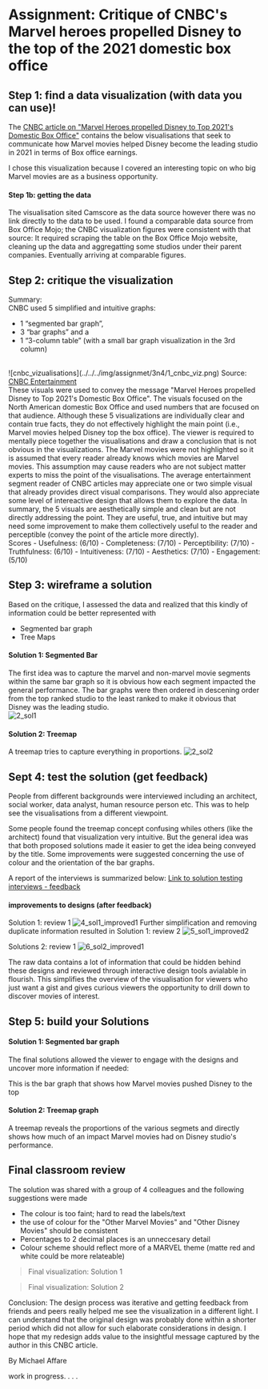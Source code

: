 # Assignment: Critique of CNBC's Marvel heroes propelled Disney to the top of the 2021 domestic box office


## Step 1: find a data visualization (with data you can use)!
The <a href="https://www.cnbc.com/2022/01/07/disney-topped-the-2021-domestic-box-office.html" target="_blank">CNBC article on "Marvel Heroes propelled Disney to Top 2021's Domestic Box Office"</a> contains the below visualisations that seek to communicate how Marvel movies helped Disney become the leading studio in 2021 in terms of Box office earnings.

I chose this visualization because I covered an interesting topic on who big Marvel movies are as a business opportunity.

#### Step 1b: getting the data
The visualisation sited Camscore as the data source however there was no link directly to the data to be used. 
I found a comparable data source from Box Office Mojo; the CNBC visualization figures were consistent with that source:
It required scraping the table on the Box Office Mojo website, cleaning up the data and aggregatting some studios under their parent companies.
Eventually arriving at comparable figures.


## Step 2: critique the visualization
Summary: <br/>
CNBC used 5 simplified and intuitive graphs:
- 1 “segmented bar graph”, 
- 3 “bar graphs” and a 
- 1 “3-column table” (with a small bar graph visualization in the 3rd column) 
<br/>
![cnbc_vizualisations](../../../img/assignmet/3n4/1_cnbc_viz.png)
Source: <a href="https://www.cnbc.com/2022/01/07/disney-topped-the-2021-domestic-box-office.html" target="_blank">CNBC Entertainment</a>
<br/>
These visuals were used to convey the message "Marvel Heroes propelled Disney to Top 2021's Domestic Box Office". 
The visuals focused on the North American domestic Box Office and used numbers that are focused on that audience.
Although these 5 visualizations are individually clear and contain true facts, they do not effectively highlight the main point (i.e., Marvel movies helped Disney top the box office). 
The viewer is required to mentally piece together the visualisations and draw a conclusion that is not obvious in the visualizations. 
The Marvel movies were not highlighted so it is assumed that every reader already knows which movies are Marvel movies. This assumption may cause readers who are not subject matter experts to miss the point of the visualisations.
The average entertainment segment reader of CNBC articles may appreciate one or two simple visual that already provides direct visual comparisons. They would also appreciate some level of intereactive design that allows them to explore the data.   
In summary, the 5 visuals are aesthetically simple and clean but are not directly addressing the point. 
They are useful, true, and intuitive but may need some improvement to make them collectively useful to the reader and perceptible (convey the point of the article more directly).
<br/>
Scores
- Usefulness: (6/10)
- Completeness: (7/10)
- Perceptibility: (7/10)
- Truthfulness: (6/10)
- Intuitiveness: (7/10)
- Aesthetics: (7/10)
- Engagement: (5/10)


## Step 3: wireframe a solution
Based on the critique, I assessed the data and realized that this kindly of information could be better represented with 
-  Segmented bar graph
-  Tree Maps

#### Solution 1: Segmented Bar
The first idea was to capture the marvel and non-marvel movie segments within the same bar graph so it is obvious how each segment impacted the general performance. 
The bar graphs were then ordered in descening order from the top ranked studio to the least ranked to make it obvious that Disney was the leading studio.<br/>
![2_sol1](../../../img/assignmet/3n4/2_sol1.png)


#### Solution 2: Treemap
A treemap tries to capture everything in proportions.
![2_sol2](../../../img/assignmet/3n4/3_sol2.png)



## Sept 4: test the solution (get feedback)
People from different backgrounds were interviewed including an architect, social worker, data analyst, human resource person etc. This was to help see the visualisations from a different viewpoint.

Some people found the treemap concept confusing whiles others (like the architect) found that visualization very intuitive. But the general idea was that both proposed solutions made it easier to get the idea being conveyed by the title. Some improvements were suggested concerning the use of colour and the orientation of the bar graphs.

A report of the interviews is summarized below:
<a href="https://docs.google.com/forms/d/19SKseS_ksZhfiW71MLcn495kR6TKzsdJsj6n60cgaVU/viewanalytics" target="_blank">Link to solution testing interviews - feedback</a>


#### improvements to designs (after feedback)
Solution 1: review 1
![4_sol1_improved1](../../../img/assignmet/3n4/4_sol1_improved1.jpg)
Further simplification and removing duplicate information resulted in 
Solution 1: review 2
![5_sol1_improved2](../../../img/assignmet/3n4/5_sol1_improved2.jpg)

Solutions 2: review 1
![6_sol2_improved1](../../../img/assignmet/3n4/6_sol2_improved1.jpg)

The raw data contains a lot of information that could be hidden behind these designs and reviewed through interactive design tools avialable in flourish. This simplifies the overview of the visualisation for viewers who just want a gist and gives curious viewers the opportunity to drill down to discover movies of interest.

## Step 5: build your Solutions

#### Solution 1: Segmented bar graph
The final solutions allowed the viewer to engage with the designs and uncover more information if needed:

This is the bar graph that shows how Marvel movies pushed Disney to the top
<div class="flourish-embed flourish-hierarchy" data-src="visualisation/11217477"><script src="https://public.flourish.studio/resources/embed.js"></script></div>

#### Solution 2: Treemap graph
A treemap reveals the proportions of the various segmets and directly shows how much of an impact Marvel movies had on Disney studio's performance. 
<div class="flourish-embed flourish-hierarchy" data-src="visualisation/11216182"><script src="https://public.flourish.studio/resources/embed.js"></script></div>



## Final classroom review
The solution was shared with a group of 4 colleagues and the following suggestions were made
- The colour is too faint;  hard to read the labels/text
- the use of colour for the "Other Marvel Movies" and "Other Disney Movies" should be consistent
- Percentages to 2 decimal places is an unneccesary detail
- Colour scheme should reflect more of a MARVEL theme (matte red and white could be more relateable)

> Final visualization: Solution 1 
<div class="flourish-embed flourish-hierarchy" data-src="visualisation/11235444"><script src="https://public.flourish.studio/resources/embed.js"></script></div>


> Final visualization: Solution 2
<div class="flourish-embed flourish-hierarchy" data-src="visualisation/11236455"><script src="https://public.flourish.studio/resources/embed.js"></script></div>

Conclusion:
The design process was iterative and getting feedback from friends and peers really helped me see the visualization in a different light.
I can understand that the original design was probably done within a shorter period which did not allow for such elaborate considerations in design. I hope that my redesign adds value to the insightful message captured by the author in this CNBC article.

By Michael Affare



work in progress. . . .